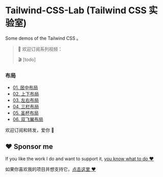 # Tailwind-CSS-Lab (Tailwind CSS 实验室)
Some demos of the Tailwind CSS 。

> 🤟 欢迎订阅系列视频：
>
> 🎬 [todo] 

### 布局

- [01. 居中布局](./layout/layout-001.md)
- [02. 上下布局]()
- [03. 左右布局]()
- [04. 三栏布局]()
- [05. 圣杯布局]()
- [06. 双飞翼布局]()

欢迎订阅和转发，爱你 🤟

## :heart: Sponsor me 

If you like the work I do and want to support it, [you know what to do :heart:](https://github.com/xingkong1983/Tailwind-CSS-Lab)

如果你喜欢我的项目并想支持它，[点击这里 :heart:](https://github.com/xingkong1983/Tailwind-CSS-Lab)
